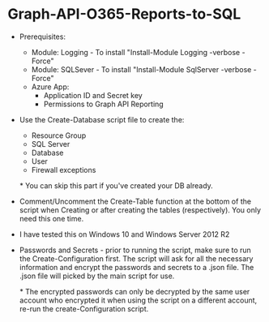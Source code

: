# Graph-API-O365-Reports-to-SQL
 
* Prerequisites: 
  * Module: Logging - To install "Install-Module Logging -verbose -Force"
  * Module: SQLSever - To install "Install-Module SqlServer -verbose -Force"
  * Azure App:
    * Application ID and Secret key
    * Permissions to Graph API Reporting

* Use the Create-Database script file to create the:
    * Resource Group
    * SQL Server
    * Database
    * User
    * Firewall exceptions
        
     \* You can skip this part if you've created your DB already. 
    
* Comment/Uncomment the Create-Table function at the bottom of the script when
        Creating or after creating the tables (respectively). You only need this one time. 

* I have tested this on Windows 10 and Windows Server 2012 R2

* Passwords and Secrets - prior to running the script, make sure to run the Create-Configuration
        first. The script will ask for all the necessary information and encrypt the passwords and
        secrets to a .json file. The .json file will picked by the main script for use. 

     \* The encrypted passwords can only be decrypted by the same user account who encrypted it
            when using the script on a different account, re-run the create-Configuration script.
        
